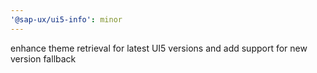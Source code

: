 ```yaml
---
'@sap-ux/ui5-info': minor
---
```


enhance theme retrieval for latest UI5 versions and add support for new version fallback
